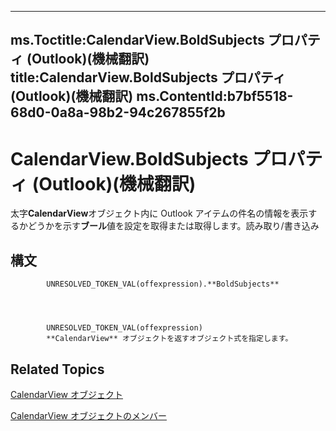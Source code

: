

---
ms.Toctitle:CalendarView.BoldSubjects プロパティ (Outlook)(機械翻訳)
title:CalendarView.BoldSubjects プロパティ (Outlook)(機械翻訳)
ms.ContentId:b7bf5518-68d0-0a8a-98b2-94c267855f2b
---
# CalendarView.BoldSubjects プロパティ (Outlook)(機械翻訳)




太字**CalendarView**オブジェクト内に Outlook アイテムの件名の情報を表示するかどうかを示す**ブール**値を設定を取得または取得します。読み取り/書き込み

## 構文

            UNRESOLVED_TOKEN_VAL(offexpression).**BoldSubjects**




            UNRESOLVED_TOKEN_VAL(offexpression)
            **CalendarView** オブジェクトを返すオブジェクト式を指定します。



## Related Topics

[CalendarView オブジェクト](37e078b9-9fc6-5894-b043-06d7257666a8.md)

[CalendarView オブジェクトのメンバー](c8ee2de7-d65c-90b2-0d63-5fa584c7c500.md)





